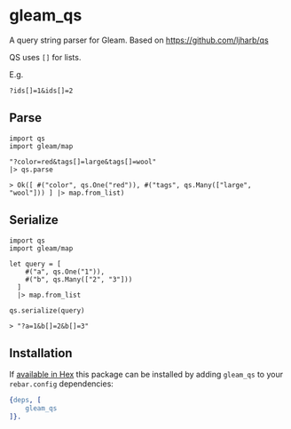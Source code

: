 # gleam_qs

A query string parser for Gleam. Based on https://github.com/ljharb/qs

QS uses `[]` for lists.

E.g.

```
?ids[]=1&ids[]=2
```

## Parse

```
import qs
import gleam/map

"?color=red&tags[]=large&tags[]=wool"
|> qs.parse

> Ok([ #("color", qs.One("red")), #("tags", qs.Many(["large", "wool"])) ] |> map.from_list)
```

## Serialize

```
import qs
import gleam/map

let query = [
    #("a", qs.One("1")),
    #("b", qs.Many(["2", "3"]))
  ]
  |> map.from_list

qs.serialize(query)

> "?a=1&b[]=2&b[]=3"
```

## Installation

If [available in Hex](https://rebar3.org/docs/configuration/dependencies/#declaring-dependencies)
this package can be installed by adding `gleam_qs` to your `rebar.config` dependencies:

```erlang
{deps, [
    gleam_qs
]}.
```
